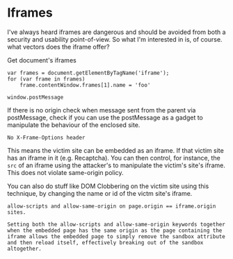 # Iframes

I've always heard iframes are dangerous and should be avoided from both a security and usability point-of-view. So what I'm interested in is, of course. what  vectors does the iframe offer?

Get document's iframes

    var frames = document.getElementByTagName('iframe');
    for (var frame in frames)
        frame.contentWindow.frames[1].name = 'foo'

`window.postMessage`

If there is no origin check when message sent from the parent via postMessage, check if you can use the postMessage as a gadget to manipulate the behaviour of the enclosed site.



`No X-Frame-Options header`

This means the victim site can be embedded as an iframe. If that victim site has an iframe in it (e.g. Recaptcha). You can then control, for instance,  the `src` of an iframe using the attacker's to manipulate the victim's site's iframe. This does not violate same-origin policy. 

You can also do stuff like DOM Clobbering on the victim site using this technique, by changing the name or id of the victm site's iframe.



`allow-scripts and allow-same-origin on page.origin == iframe.origin sites.`

    Setting both the allow-scripts and allow-same-origin keywords together when the embedded page has the same origin as the page containing the iframe allows the embedded page to simply remove the sandbox attribute and then reload itself, effectively breaking out of the sandbox altogether.
